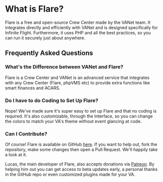 # What is Flare?

Flare is a free and open-source Crew Center made by the VANet team. It integrates directly and efficiently with VANet and is designed specifically for Infinite Flight. Furthermore, it uses PHP and all the best practices, so you can run it securely just about anywhere.

## Frequently Asked Questions

### What's the Difference between VANet and Flare?

Flare is a Crew Center and VANet is an advanced service that integrates  with any Crew Center (Flare, phpVMS etc) to provide extra functions like smart finances and ACARS.

### Do I have to do Coding to Set Up Flare?

Nope! We've made sure it's super easy to set up Flare and that no coding is required. It's also customizable, through the Interface, so you can change the colors to match your VA's theme without event glancing at code.

### Can I Contribute?

Of course! Flare is available on GitHub [here](https://github.com/va-net/flare/). If you want to help out, fork the repository, make some changes then open a Pull Request. We'll happily take a look at it.

Lucas, the main developer of Flare, also accepts donations via [Patreon](https://patreon.com/rebal15). By helping him out you can get access to beta updates early, a personal thanks in the GitHub repo or even customized plugins made for your VA.